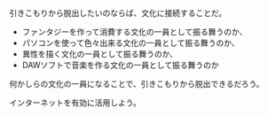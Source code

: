 引きこもりから脱出したいのならば、文化に接続することだ。

- ファンタジーを作って消費する文化の一員として振る舞うのか、
- パソコンを使って色々出来る文化の一員として振る舞うのか、
- 異性を描く文化の一員として振る舞うのか、
- DAWソフトで音楽を作る文化の一員として振る舞うのか

何かしらの文化の一員になることで、引きこもりから脱出できるだろう。

インターネットを有効に活用しよう。
